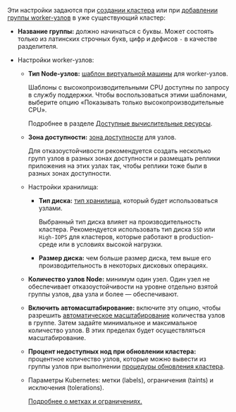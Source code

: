 Эти настройки задаются при [создании кластера](../../create-cluster) или при [добавлении группы worker-узлов](../../manage-node-group#dobavit_gruppu_worker_uzlov) в уже существующий кластер:

- **Название группы:** должно начинаться с буквы. Может состоять только из латинских строчных букв, цифр и дефисов `-` в качестве разделителя.
- Настройки worker-узлов:

  - **Тип Node-узлов:** [шаблон виртуальной машины](../../../concepts/flavors#shablony_konfiguracii) для worker-узлов.

    Шаблоны с высокопроизводительными CPU доступны по запросу в службу поддержки. Чтобы воспользоваться этими шаблонами, выберите опцию «Показывать только высокопроизводительные CPU».

    Подробнее в разделе [Доступные вычислительные ресурсы](../../../concepts/flavors#shablony_konfiguracii).

  - **Зона доступности:** [зона доступности](../../../../../tools-for-using-services/account/concepts/regions) для узлов.

    Для отказоустойчивости рекомендуется создать несколько групп узлов в разных зонах доступности и размещать реплики приложения на этих узлах так, чтобы реплики тоже были в разных зонах доступности.

  - Настройки хранилища:

    - **Тип диска:** [тип хранилища](../../../concepts/storage#podderzhivaemye_tipy_hranilishch_vk_cloud), который будет использоваться узлами.

      <warn>

      Выбранный тип диска влияет на производительность кластера. Рекомендуется использовать тип диска `SSD` или `High-IOPS` для кластеров, которые работают в production-среде или в условиях высокой нагрузки.

      </warn>

    - **Размер диска:** чем больше размер диска, тем выше его производительность в некоторых дисковых операциях.

  - **Количество узлов Node:** минимум один узел. Один узел не обеспечивает отказоустойчивости на уровне отдельно взятой группы узлов, два узла и более — обеспечивают.

  - **Включить автомасштабирование:** включите эту опцию, чтобы разрешить [автоматическое масштабирование](../../../concepts/architecture/#vozmozhnosti_masshtabirovaniya_klastera) количества узлов в группе. Затем задайте минимальное и максимальное количество узлов. В этих пределах будет осуществляться масштабирование.

  - **Процент недоступных нод при обновлении кластера:** процентное количество узлов, которые можно вывести из группы узлов при выполнении [процедуры обновления кластера](../../update/).

  - Параметры Kubernetes: метки (labels), ограничения (taints) и исключения (tolerations).

    [Подробнее о метках и ограничениях.](../../../k8s-reference/labels-and-taints/)
